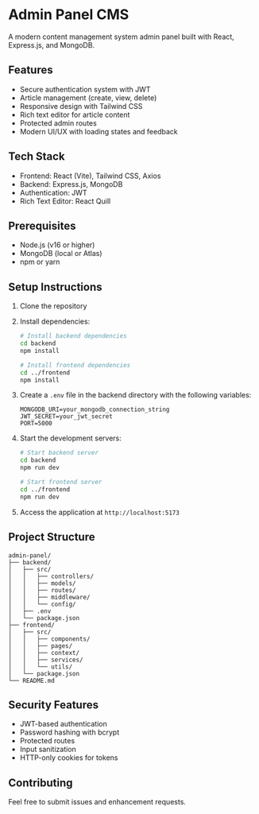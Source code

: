 # Admin Panel CMS

A modern content management system admin panel built with React, Express.js, and MongoDB.

## Features

- Secure authentication system with JWT
- Article management (create, view, delete)
- Responsive design with Tailwind CSS
- Rich text editor for article content
- Protected admin routes
- Modern UI/UX with loading states and feedback

## Tech Stack

- Frontend: React (Vite), Tailwind CSS, Axios
- Backend: Express.js, MongoDB
- Authentication: JWT
- Rich Text Editor: React Quill

## Prerequisites

- Node.js (v16 or higher)
- MongoDB (local or Atlas)
- npm or yarn

## Setup Instructions

1. Clone the repository
2. Install dependencies:
   ```bash
   # Install backend dependencies
   cd backend
   npm install

   # Install frontend dependencies
   cd ../frontend
   npm install
   ```

3. Create a `.env` file in the backend directory with the following variables:
   ```
   MONGODB_URI=your_mongodb_connection_string
   JWT_SECRET=your_jwt_secret
   PORT=5000
   ```

4. Start the development servers:
   ```bash
   # Start backend server
   cd backend
   npm run dev

   # Start frontend server
   cd ../frontend
   npm run dev
   ```

5. Access the application at `http://localhost:5173`

## Project Structure

```
admin-panel/
├── backend/
│   ├── src/
│   │   ├── controllers/
│   │   ├── models/
│   │   ├── routes/
│   │   ├── middleware/
│   │   └── config/
│   ├── .env
│   └── package.json
├── frontend/
│   ├── src/
│   │   ├── components/
│   │   ├── pages/
│   │   ├── context/
│   │   ├── services/
│   │   └── utils/
│   └── package.json
└── README.md
```

## Security Features

- JWT-based authentication
- Password hashing with bcrypt
- Protected routes
- Input sanitization
- HTTP-only cookies for tokens

## Contributing

Feel free to submit issues and enhancement requests. 